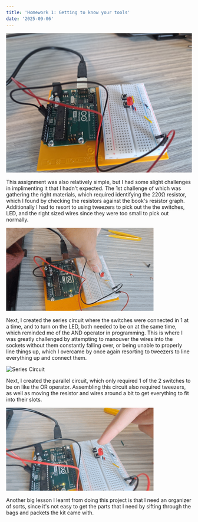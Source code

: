 ```yaml
---
title: 'Homework 1: Getting to know your tools'
date: '2025-09-06'
---
```


![Homework 1 project](/assets/images/HW1/HW1.jpg)

This assignment was also relatively simple, but I had some slight challenges in implimenting it that I hadn't expected. The 1st challenge of which was gathering the right materials, which required identifying the 220Ω resistor, which I found by checking the resistors against the book's resistor graph. Additionally I had to resort to using tweezers to pick out the the switches, LED, and the right sized wires since they were too small to pick out normally. 

![Basic Circuit](/assets/images/HW1/basic_circuit.gif)

Next, I created the series circuit where the switches were connected in 1 at a time, and to turn on the LED, both needed to be on at the same time, which reminded me of the AND operator in programming. This is where I was greatly challenged by attempting to manouver the wires into the sockets without them constantly falling over, or being unable to properly line things up, which I overcame by once again resorting to tweezers to line everything up and connect them.

![Series Circuit](/assets/images/HW1/series_circuit.gif)

Next, I created the parallel circuit, which only required 1 of the 2 switches to be on like the OR operator. Assembling this circuit also required tweezers, as well as moving the resistor and wires around a bit to get everything to fit into their slots. 

![Parallel Circuit](/assets/images/HW1/parallel_circuit.gif)

Another big lesson I learnt from doing this project is that I need an organizer of sorts, since it's not easy to get the parts that I need by sifting through the bags and packets the kit came with.